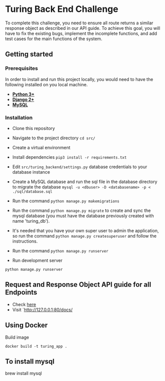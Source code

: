 # Turing Back End Challenge
To complete this challenge, you need to ensure all route returns a similar response object as described in our API guide. To achieve this goal, you will have to fix the existing bugs, implement the incomplete functions, and add test cases for the main functions of the system.

## Getting started

### Prerequisites

In order to install and run this project locally, you would need to have the following installed on you local machine.

* [**Python 3+**](https://www.python.org/downloads/release/python-368/)
* [**Django 2+**](https://www.djangoproject.com/download/) 
* [**MySQL**](https://www.mysql.com/downloads/)


### Installation

* Clone this repository
* Navigate to the project directory `cd src/`
* Create a virtual environment
* Install dependencies `pip3 install -r requirements.txt`

* Edit `src/turing_backend/settings.py` database credentials to your database instance

* Create a MySQL database and run the sql file in the database directory to migrate the database
`mysql -u <dbuser> -D <databasename> -p < ./sql/database.sql`

* Run the command `python manage.py makemigrations` 

* Run the command `python manage.py migrate` to create and sync the mysql database (you must have the database previously created with name 'turing_db').

* It's needed that you have your own super user to admin the application, so run the command `python manage.py createsuperuser` and follow the instructions.

* Run the command `python manage.py runserver`

* Run development server

`python manage.py runserver`		

## Request and Response Object API guide for all Endpoints

* Check [here](https://docs.google.com/document/d/1J12z1vPo8S5VEmcHGNejjJBOcqmPrr6RSQNdL58qJyE/edit?usp=sharing)
* Visit `http://127.0.0.1:80/docs/

## Using Docker 
Build image

`docker build -t turing_app .` 


## To install mysql
brew install mysql
